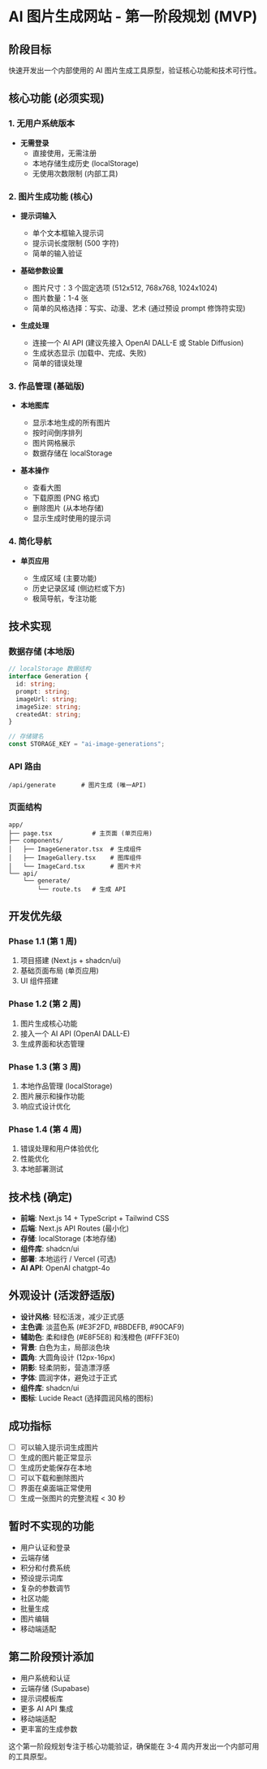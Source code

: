 # AI 图片生成网站 - 第一阶段规划 (MVP)

## 阶段目标

快速开发出一个内部使用的 AI 图片生成工具原型，验证核心功能和技术可行性。

## 核心功能 (必须实现)

### 1. 无用户系统版本

- **无需登录**
  - 直接使用，无需注册
  - 本地存储生成历史 (localStorage)
  - 无使用次数限制 (内部工具)

### 2. 图片生成功能 (核心)

- **提示词输入**

  - 单个文本框输入提示词
  - 提示词长度限制 (500 字符)
  - 简单的输入验证

- **基础参数设置**

  - 图片尺寸：3 个固定选项 (512x512, 768x768, 1024x1024)
  - 图片数量：1-4 张
  - 简单的风格选择：写实、动漫、艺术 (通过预设 prompt 修饰符实现)

- **生成处理**
  - 连接一个 AI API (建议先接入 OpenAI DALL-E 或 Stable Diffusion)
  - 生成状态显示 (加载中、完成、失败)
  - 简单的错误处理

### 3. 作品管理 (基础版)

- **本地图库**

  - 显示本地生成的所有图片
  - 按时间倒序排列
  - 图片网格展示
  - 数据存储在 localStorage

- **基本操作**
  - 查看大图
  - 下载原图 (PNG 格式)
  - 删除图片 (从本地存储)
  - 显示生成时使用的提示词

### 4. 简化导航

- **单页应用**

  - 生成区域 (主要功能)
  - 历史记录区域 (侧边栏或下方)
  - 极简导航，专注功能

## 技术实现

### 数据存储 (本地版)

```typescript
// localStorage 数据结构
interface Generation {
  id: string;
  prompt: string;
  imageUrl: string;
  imageSize: string;
  createdAt: string;
}

// 存储键名
const STORAGE_KEY = "ai-image-generations";
```

### API 路由

```
/api/generate       # 图片生成 (唯一API)
```

### 页面结构

```
app/
├── page.tsx           # 主页面 (单页应用)
├── components/
│   ├── ImageGenerator.tsx  # 生成组件
│   ├── ImageGallery.tsx    # 图库组件
│   └── ImageCard.tsx       # 图片卡片
└── api/
    └── generate/
        └── route.ts   # 生成 API
```

## 开发优先级

### Phase 1.1 (第 1 周)

1. 项目搭建 (Next.js + shadcn/ui)
2. 基础页面布局 (单页应用)
3. UI 组件搭建

### Phase 1.2 (第 2 周)

1. 图片生成核心功能
2. 接入一个 AI API (OpenAI DALL-E)
3. 生成界面和状态管理

### Phase 1.3 (第 3 周)

1. 本地作品管理 (localStorage)
2. 图片展示和操作功能
3. 响应式设计优化

### Phase 1.4 (第 4 周)

1. 错误处理和用户体验优化
2. 性能优化
3. 本地部署测试

## 技术栈 (确定)

- **前端**: Next.js 14 + TypeScript + Tailwind CSS
- **后端**: Next.js API Routes (最小化)
- **存储**: localStorage (本地存储)
- **组件库**: shadcn/ui
- **部署**: 本地运行 / Vercel (可选)
- **AI API**: OpenAI chatgpt-4o

## 外观设计 (活泼舒适版)

- **设计风格**: 轻松活泼，减少正式感
- **主色调**: 淡蓝色系 (#E3F2FD, #BBDEFB, #90CAF9)
- **辅助色**: 柔和绿色 (#E8F5E8) 和浅橙色 (#FFF3E0)
- **背景**: 白色为主，局部淡色块
- **圆角**: 大圆角设计 (12px-16px)
- **阴影**: 轻柔阴影，营造漂浮感
- **字体**: 圆润字体，避免过于正式
- **组件库**: shadcn/ui
- **图标**: Lucide React (选择圆润风格的图标)

## 成功指标

- [ ] 可以输入提示词生成图片
- [ ] 生成的图片能正常显示
- [ ] 生成历史能保存在本地
- [ ] 可以下载和删除图片
- [ ] 界面在桌面端正常使用
- [ ] 生成一张图片的完整流程 < 30 秒

## 暂时不实现的功能

- 用户认证和登录
- 云端存储
- 积分和付费系统
- 预设提示词库
- 复杂的参数调节
- 社区功能
- 批量生成
- 图片编辑
- 移动端适配

## 第二阶段预计添加

- 用户系统和认证
- 云端存储 (Supabase)
- 提示词模板库
- 更多 AI API 集成
- 移动端适配
- 更丰富的生成参数

这个第一阶段规划专注于核心功能验证，确保能在 3-4 周内开发出一个内部可用的工具原型。
